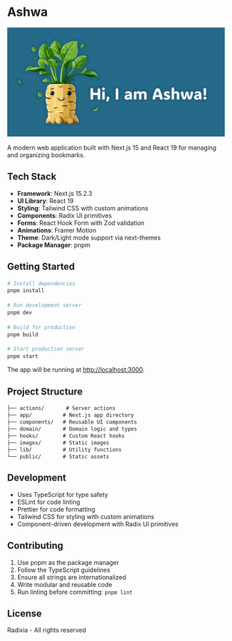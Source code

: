 # Ashwa

![Ashwa](./images/ashwagandha.jpg)

A modern web application built with Next.js 15 and React 19 for managing and organizing bookmarks.

## Tech Stack

- **Framework**: Next.js 15.2.3
- **UI Library**: React 19
- **Styling**: Tailwind CSS with custom animations
- **Components**: Radix UI primitives
- **Forms**: React Hook Form with Zod validation
- **Animations**: Framer Motion
- **Theme**: Dark/Light mode support via next-themes
- **Package Manager**: pnpm

## Getting Started

```bash
# Install dependencies
pnpm install

# Run development server
pnpm dev

# Build for production
pnpm build

# Start production server
pnpm start
```

The app will be running at [http://localhost:3000](http://localhost:3000).

## Project Structure

```
├── actions/       # Server actions
├── app/          # Next.js app directory
├── components/   # Reusable UI components
├── domain/       # Domain logic and types
├── hooks/        # Custom React hooks
├── images/       # Static images
├── lib/          # Utility functions
└── public/       # Static assets
```

## Development

- Uses TypeScript for type safety
- ESLint for code linting
- Prettier for code formatting
- Tailwind CSS for styling with custom animations
- Component-driven development with Radix UI primitives

## Contributing

1. Use pnpm as the package manager
2. Follow the TypeScript guidelines
3. Ensure all strings are internationalized
4. Write modular and reusable code
5. Run linting before committing: `pnpm lint`

## License

Radixia - All rights reserved
